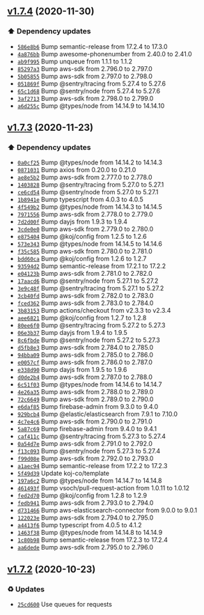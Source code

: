 ## [v1.7.4](https://github.com/koj-co/firebase-pipedrive/compare/v1.7.3...v1.7.4) (2020-11-30)

### ⬆️ Dependency updates

- [`586e8b6`](https://github.com/koj-co/firebase-pipedrive/commit/586e8b6)  Bump semantic-release from 17.2.4 to 17.3.0
- [`4a876bb`](https://github.com/koj-co/firebase-pipedrive/commit/4a876bb)  Bump awesome-phonenumber from 2.40.0 to 2.41.0
- [`ab9f995`](https://github.com/koj-co/firebase-pipedrive/commit/ab9f995)  Bump unqueue from 1.1.1 to 1.1.2
- [`85297a3`](https://github.com/koj-co/firebase-pipedrive/commit/85297a3)  Bump aws-sdk from 2.796.0 to 2.797.0
- [`5b05855`](https://github.com/koj-co/firebase-pipedrive/commit/5b05855)  Bump aws-sdk from 2.797.0 to 2.798.0
- [`051869f`](https://github.com/koj-co/firebase-pipedrive/commit/051869f)  Bump @sentry/tracing from 5.27.4 to 5.27.6
- [`65c1d68`](https://github.com/koj-co/firebase-pipedrive/commit/65c1d68)  Bump @sentry/node from 5.27.4 to 5.27.6
- [`3af2713`](https://github.com/koj-co/firebase-pipedrive/commit/3af2713)  Bump aws-sdk from 2.798.0 to 2.799.0
- [`a6d255c`](https://github.com/koj-co/firebase-pipedrive/commit/a6d255c)  Bump @types/node from 14.14.9 to 14.14.10

## [v1.7.3](https://github.com/koj-co/firebase-pipedrive/compare/v1.7.2...v1.7.3) (2020-11-23)

### ⬆️ Dependency updates

- [`0a0cf25`](https://github.com/koj-co/firebase-pipedrive/commit/0a0cf25)  Bump @types/node from 14.14.2 to 14.14.3
- [`0871031`](https://github.com/koj-co/firebase-pipedrive/commit/0871031)  Bump axios from 0.20.0 to 0.21.0
- [`ae8e5b2`](https://github.com/koj-co/firebase-pipedrive/commit/ae8e5b2)  Bump aws-sdk from 2.777.0 to 2.778.0
- [`1403828`](https://github.com/koj-co/firebase-pipedrive/commit/1403828)  Bump @sentry/tracing from 5.27.0 to 5.27.1
- [`ce6cd54`](https://github.com/koj-co/firebase-pipedrive/commit/ce6cd54)  Bump @sentry/node from 5.27.0 to 5.27.1
- [`1b8941e`](https://github.com/koj-co/firebase-pipedrive/commit/1b8941e)  Bump typescript from 4.0.3 to 4.0.5
- [`4f549b2`](https://github.com/koj-co/firebase-pipedrive/commit/4f549b2)  Bump @types/node from 14.14.3 to 14.14.5
- [`7971556`](https://github.com/koj-co/firebase-pipedrive/commit/7971556)  Bump aws-sdk from 2.778.0 to 2.779.0
- [`7d2d00f`](https://github.com/koj-co/firebase-pipedrive/commit/7d2d00f)  Bump dayjs from 1.9.3 to 1.9.4
- [`3cde0e0`](https://github.com/koj-co/firebase-pipedrive/commit/3cde0e0)  Bump aws-sdk from 2.779.0 to 2.780.0
- [`e875404`](https://github.com/koj-co/firebase-pipedrive/commit/e875404)  Bump @koj/config from 1.2.5 to 1.2.6
- [`573e343`](https://github.com/koj-co/firebase-pipedrive/commit/573e343)  Bump @types/node from 14.14.5 to 14.14.6
- [`f35c585`](https://github.com/koj-co/firebase-pipedrive/commit/f35c585)  Bump aws-sdk from 2.780.0 to 2.781.0
- [`bdd60ca`](https://github.com/koj-co/firebase-pipedrive/commit/bdd60ca)  Bump @koj/config from 1.2.6 to 1.2.7
- [`93594d2`](https://github.com/koj-co/firebase-pipedrive/commit/93594d2)  Bump semantic-release from 17.2.1 to 17.2.2
- [`e04123b`](https://github.com/koj-co/firebase-pipedrive/commit/e04123b)  Bump aws-sdk from 2.781.0 to 2.782.0
- [`17aacd6`](https://github.com/koj-co/firebase-pipedrive/commit/17aacd6)  Bump @sentry/node from 5.27.1 to 5.27.2
- [`3e9c48f`](https://github.com/koj-co/firebase-pipedrive/commit/3e9c48f)  Bump @sentry/tracing from 5.27.1 to 5.27.2
- [`3cb40fd`](https://github.com/koj-co/firebase-pipedrive/commit/3cb40fd)  Bump aws-sdk from 2.782.0 to 2.783.0
- [`fced362`](https://github.com/koj-co/firebase-pipedrive/commit/fced362)  Bump aws-sdk from 2.783.0 to 2.784.0
- [`3b83153`](https://github.com/koj-co/firebase-pipedrive/commit/3b83153)  Bump actions/checkout from v2.3.3 to v2.3.4
- [`aee6821`](https://github.com/koj-co/firebase-pipedrive/commit/aee6821)  Bump @koj/config from 1.2.7 to 1.2.8
- [`80ee6f0`](https://github.com/koj-co/firebase-pipedrive/commit/80ee6f0)  Bump @sentry/tracing from 5.27.2 to 5.27.3
- [`06e3b37`](https://github.com/koj-co/firebase-pipedrive/commit/06e3b37)  Bump dayjs from 1.9.4 to 1.9.5
- [`8c6fbde`](https://github.com/koj-co/firebase-pipedrive/commit/8c6fbde)  Bump @sentry/node from 5.27.2 to 5.27.3
- [`d5fb8e3`](https://github.com/koj-co/firebase-pipedrive/commit/d5fb8e3)  Bump aws-sdk from 2.784.0 to 2.785.0
- [`94bba09`](https://github.com/koj-co/firebase-pipedrive/commit/94bba09)  Bump aws-sdk from 2.785.0 to 2.786.0
- [`e0057cf`](https://github.com/koj-co/firebase-pipedrive/commit/e0057cf)  Bump aws-sdk from 2.786.0 to 2.787.0
- [`e338d90`](https://github.com/koj-co/firebase-pipedrive/commit/e338d90)  Bump dayjs from 1.9.5 to 1.9.6
- [`d0de2b4`](https://github.com/koj-co/firebase-pipedrive/commit/d0de2b4)  Bump aws-sdk from 2.787.0 to 2.788.0
- [`6c51f03`](https://github.com/koj-co/firebase-pipedrive/commit/6c51f03)  Bump @types/node from 14.14.6 to 14.14.7
- [`4e26a35`](https://github.com/koj-co/firebase-pipedrive/commit/4e26a35)  Bump aws-sdk from 2.788.0 to 2.789.0
- [`72c6649`](https://github.com/koj-co/firebase-pipedrive/commit/72c6649)  Bump aws-sdk from 2.789.0 to 2.790.0
- [`e6daf85`](https://github.com/koj-co/firebase-pipedrive/commit/e6daf85)  Bump firebase-admin from 9.3.0 to 9.4.0
- [`929bcb4`](https://github.com/koj-co/firebase-pipedrive/commit/929bcb4)  Bump @elastic/elasticsearch from 7.9.1 to 7.10.0
- [`4c7e4c6`](https://github.com/koj-co/firebase-pipedrive/commit/4c7e4c6)  Bump aws-sdk from 2.790.0 to 2.791.0
- [`5a87c69`](https://github.com/koj-co/firebase-pipedrive/commit/5a87c69)  Bump firebase-admin from 9.4.0 to 9.4.1
- [`caf411c`](https://github.com/koj-co/firebase-pipedrive/commit/caf411c)  Bump @sentry/tracing from 5.27.3 to 5.27.4
- [`0a54d7e`](https://github.com/koj-co/firebase-pipedrive/commit/0a54d7e)  Bump aws-sdk from 2.791.0 to 2.792.0
- [`f13c093`](https://github.com/koj-co/firebase-pipedrive/commit/f13c093)  Bump @sentry/node from 5.27.3 to 5.27.4
- [`f99d08e`](https://github.com/koj-co/firebase-pipedrive/commit/f99d08e)  Bump aws-sdk from 2.792.0 to 2.793.0
- [`a1aec94`](https://github.com/koj-co/firebase-pipedrive/commit/a1aec94)  Bump semantic-release from 17.2.2 to 17.2.3
- [`5f49d39`](https://github.com/koj-co/firebase-pipedrive/commit/5f49d39)  Update koj-co/template
- [`197a6c2`](https://github.com/koj-co/firebase-pipedrive/commit/197a6c2)  Bump @types/node from 14.14.7 to 14.14.8
- [`461493f`](https://github.com/koj-co/firebase-pipedrive/commit/461493f)  Bump vsoch/pull-request-action from 1.0.11 to 1.0.12
- [`fed2d70`](https://github.com/koj-co/firebase-pipedrive/commit/fed2d70)  Bump @koj/config from 1.2.8 to 1.2.9
- [`fedb941`](https://github.com/koj-co/firebase-pipedrive/commit/fedb941)  Bump aws-sdk from 2.793.0 to 2.794.0
- [`d731466`](https://github.com/koj-co/firebase-pipedrive/commit/d731466)  Bump aws-elasticsearch-connector from 9.0.0 to 9.0.1
- [`122023e`](https://github.com/koj-co/firebase-pipedrive/commit/122023e)  Bump aws-sdk from 2.794.0 to 2.795.0
- [`a4413f6`](https://github.com/koj-co/firebase-pipedrive/commit/a4413f6)  Bump typescript from 4.0.5 to 4.1.2
- [`1463f38`](https://github.com/koj-co/firebase-pipedrive/commit/1463f38)  Bump @types/node from 14.14.8 to 14.14.9
- [`1c80b98`](https://github.com/koj-co/firebase-pipedrive/commit/1c80b98)  Bump semantic-release from 17.2.3 to 17.2.4
- [`aa6dede`](https://github.com/koj-co/firebase-pipedrive/commit/aa6dede)  Bump aws-sdk from 2.795.0 to 2.796.0

## [v1.7.2](https://github.com/koj-co/firebase-pipedrive/compare/v1.7.1...v1.7.2) (2020-10-23)

### ♻️ Updates

- [`25cd600`](https://github.com/koj-co/firebase-pipedrive/commit/25cd600)  Use queues for requests
